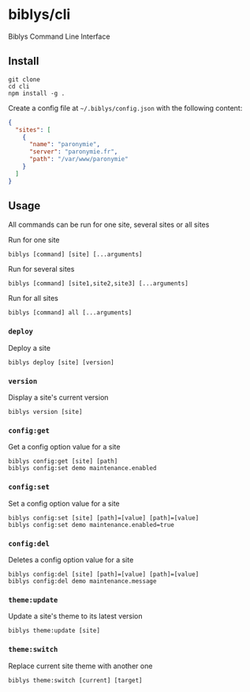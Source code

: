 # biblys/cli

Biblys Command Line Interface

## Install

```shell
git clone
cd cli
npm install -g .
```

Create a config file at `~/.biblys/config.json` with the following content:

```json
{
  "sites": [
    {
      "name": "paronymie",
      "server": "paronymie.fr",
      "path": "/var/www/paronymie"
    }
  ]
}
```

## Usage

All commands can be run for one site, several sites or all sites

Run for one site

```shell
biblys [command] [site] [...arguments]
```

Run for several sites

```shell
biblys [command] [site1,site2,site3] [...arguments]
```

Run for all sites

```shell
biblys [command] all [...arguments]
```

### `deploy`

Deploy a site

```shell
biblys deploy [site] [version]
```

### `version`

Display a site's current version

```shell
biblys version [site]
```

### `config:get`

Get a config option value for a site

```shell
biblys config:get [site] [path]
biblys config:set demo maintenance.enabled
```

### `config:set`

Set a config option value for a site

```shell
biblys config:set [site] [path]=[value] [path]=[value]
biblys config:set demo maintenance.enabled=true
```

### `config:del`

Deletes a config option value for a site

```shell
biblys config:del [site] [path]=[value] [path]=[value]
biblys config:del demo maintenance.message
```

### `theme:update`

Update a site's theme to its latest version

```shell
biblys theme:update [site]
```

### `theme:switch`

Replace current site theme with another one

```shell
biblys theme:switch [current] [target]
```
